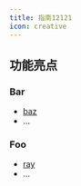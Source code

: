 ```yaml
---
title: 指南12121
icon: creative
---
```


## 功能亮点

### Bar

- [baz](bar/baz.md)
- ...

### Foo

- [ray](foo/ray.md)
- ...
